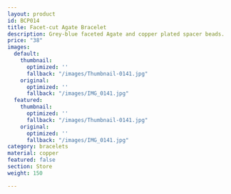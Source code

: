 ```yaml
---
layout: product
id: BCP014
title: Facet-cut Agate Bracelet
description: Grey-blue faceted Agate and copper plated spacer beads.
price: "38"
images:
  default:
    thumbnail:
      optimized: ''
      fallback: "/images/Thumbnail-0141.jpg"
    original:
      optimized: ''
      fallback: "/images/IMG_0141.jpg"
  featured:
    thumbnail:
      optimized: ''
      fallback: "/images/Thumbnail-0141.jpg"
    original:
      optimized: ''
      fallback: "/images/IMG_0141.jpg"
category: bracelets
material: copper
featured: false
section: Store
weight: 150

---
```

